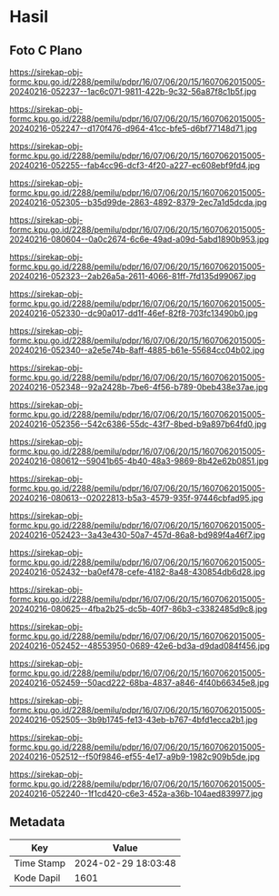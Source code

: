 # Hasil

## Foto C Plano

https://sirekap-obj-formc.kpu.go.id/2288/pemilu/pdpr/16/07/06/20/15/1607062015005-20240216-052237--1ac6c071-9811-422b-9c32-56a87f8c1b5f.jpg

https://sirekap-obj-formc.kpu.go.id/2288/pemilu/pdpr/16/07/06/20/15/1607062015005-20240216-052247--d170f476-d964-41cc-bfe5-d6bf77148d71.jpg

https://sirekap-obj-formc.kpu.go.id/2288/pemilu/pdpr/16/07/06/20/15/1607062015005-20240216-052255--fab4cc96-dcf3-4f20-a227-ec608ebf9fd4.jpg

https://sirekap-obj-formc.kpu.go.id/2288/pemilu/pdpr/16/07/06/20/15/1607062015005-20240216-052305--b35d99de-2863-4892-8379-2ec7a1d5dcda.jpg

https://sirekap-obj-formc.kpu.go.id/2288/pemilu/pdpr/16/07/06/20/15/1607062015005-20240216-080604--0a0c2674-6c6e-49ad-a09d-5abd1890b953.jpg

https://sirekap-obj-formc.kpu.go.id/2288/pemilu/pdpr/16/07/06/20/15/1607062015005-20240216-052323--2ab26a5a-2611-4066-81ff-7fd135d99067.jpg

https://sirekap-obj-formc.kpu.go.id/2288/pemilu/pdpr/16/07/06/20/15/1607062015005-20240216-052330--dc90a017-dd1f-46ef-82f8-703fc13490b0.jpg

https://sirekap-obj-formc.kpu.go.id/2288/pemilu/pdpr/16/07/06/20/15/1607062015005-20240216-052340--a2e5e74b-8aff-4885-b61e-55684cc04b02.jpg

https://sirekap-obj-formc.kpu.go.id/2288/pemilu/pdpr/16/07/06/20/15/1607062015005-20240216-052348--92a2428b-7be6-4f56-b789-0beb438e37ae.jpg

https://sirekap-obj-formc.kpu.go.id/2288/pemilu/pdpr/16/07/06/20/15/1607062015005-20240216-052356--542c6386-55dc-43f7-8bed-b9a897b64fd0.jpg

https://sirekap-obj-formc.kpu.go.id/2288/pemilu/pdpr/16/07/06/20/15/1607062015005-20240216-080612--59041b65-4b40-48a3-9869-8b42e62b0851.jpg

https://sirekap-obj-formc.kpu.go.id/2288/pemilu/pdpr/16/07/06/20/15/1607062015005-20240216-080613--02022813-b5a3-4579-935f-97446cbfad95.jpg

https://sirekap-obj-formc.kpu.go.id/2288/pemilu/pdpr/16/07/06/20/15/1607062015005-20240216-052423--3a43e430-50a7-457d-86a8-bd989f4a46f7.jpg

https://sirekap-obj-formc.kpu.go.id/2288/pemilu/pdpr/16/07/06/20/15/1607062015005-20240216-052432--ba0ef478-cefe-4182-8a48-430854db6d28.jpg

https://sirekap-obj-formc.kpu.go.id/2288/pemilu/pdpr/16/07/06/20/15/1607062015005-20240216-080625--4fba2b25-dc5b-40f7-86b3-c3382485d9c8.jpg

https://sirekap-obj-formc.kpu.go.id/2288/pemilu/pdpr/16/07/06/20/15/1607062015005-20240216-052452--48553950-0689-42e6-bd3a-d9dad084f456.jpg

https://sirekap-obj-formc.kpu.go.id/2288/pemilu/pdpr/16/07/06/20/15/1607062015005-20240216-052459--50acd222-68ba-4837-a846-4f40b66345e8.jpg

https://sirekap-obj-formc.kpu.go.id/2288/pemilu/pdpr/16/07/06/20/15/1607062015005-20240216-052505--3b9b1745-fe13-43eb-b767-4bfd1ecca2b1.jpg

https://sirekap-obj-formc.kpu.go.id/2288/pemilu/pdpr/16/07/06/20/15/1607062015005-20240216-052512--f50f9846-ef55-4e17-a9b9-1982c909b5de.jpg

https://sirekap-obj-formc.kpu.go.id/2288/pemilu/pdpr/16/07/06/20/15/1607062015005-20240216-052240--1f1cd420-c6e3-452a-a36b-104aed839977.jpg


## Metadata

| Key        | Value               |
| ---------- | ------------------- |
| Time Stamp | 2024-02-29 18:03:48 |
| Kode Dapil | 1601                |




